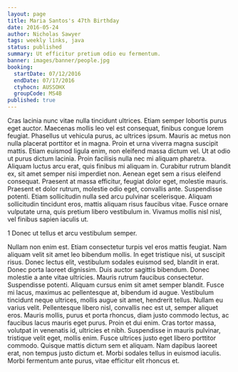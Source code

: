 ```yaml
---
layout: page
title: Maria Santos's 47th Birthday
date: 2016-05-24
author: Nicholas Sawyer
tags: weekly links, java
status: published
summary: Ut efficitur pretium odio eu fermentum.
banner: images/banner/people.jpg
booking:
  startDate: 07/12/2016
  endDate: 07/17/2016
  ctyhocn: AUSSOHX
  groupCode: MS4B
published: true
---
```

Cras lacinia nunc vitae nulla tincidunt ultrices. Etiam semper lobortis purus eget auctor. Maecenas mollis leo vel est consequat, finibus congue lorem feugiat. Phasellus ut vehicula purus, ac ultrices ipsum. Mauris ac metus non nulla placerat porttitor et in magna. Proin et urna viverra magna suscipit mattis. Etiam euismod ligula enim, non eleifend massa dictum vel. Ut at odio ut purus dictum lacinia. Proin facilisis nulla nec mi aliquam pharetra. Aliquam luctus arcu erat, quis finibus mi aliquam in. Curabitur rutrum blandit ex, sit amet semper nisi imperdiet non. Aenean eget sem a risus eleifend consequat.
Praesent at massa efficitur, feugiat dolor eget, molestie mauris. Praesent et dolor rutrum, molestie odio eget, convallis ante. Suspendisse potenti. Etiam sollicitudin nulla sed arcu pulvinar scelerisque. Aliquam sollicitudin tincidunt eros, mattis aliquam risus faucibus vitae. Fusce ornare vulputate urna, quis pretium libero vestibulum in. Vivamus mollis nisl nisl, vel finibus sapien iaculis ut.

1 Donec ut tellus et arcu vestibulum semper.

Nullam non enim est. Etiam consectetur turpis vel eros mattis feugiat. Nam aliquam velit sit amet leo bibendum mollis. In eget tristique nisi, ut suscipit risus. Donec lectus elit, vestibulum sodales euismod sed, blandit in erat. Donec porta laoreet dignissim. Duis auctor sagittis bibendum. Donec molestie a ante vitae ultricies. Mauris rutrum faucibus consectetur. Suspendisse potenti. Aliquam cursus enim sit amet semper blandit. Fusce mi lacus, maximus ac pellentesque at, bibendum id augue. Vestibulum tincidunt neque ultrices, mollis augue sit amet, hendrerit tellus. Nullam eu varius velit.
Pellentesque libero nisl, convallis nec est ut, semper aliquet eros. Mauris mollis, purus et porta rhoncus, diam justo commodo lectus, ac faucibus lacus mauris eget purus. Proin et dui enim. Cras tortor massa, volutpat in venenatis id, ultricies et nibh. Suspendisse in mauris pulvinar, tristique velit eget, mollis enim. Fusce ultrices justo eget libero porttitor commodo. Quisque mattis dictum sem et aliquam. Nam dapibus laoreet erat, non tempus justo dictum et. Morbi sodales tellus in euismod iaculis. Morbi fermentum ante purus, vitae efficitur elit rhoncus et.
